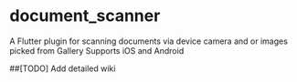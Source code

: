 # document_scanner

A Flutter plugin for scanning documents via device camera and or images picked from Gallery
Supports iOS and Android

##[TODO]
Add detailed wiki



